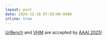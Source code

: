 ```yaml
---
layout: post
date: 2024-12-10 07:59:00-0400
inline: true
---
```


[UrBench](https://opendatalab.github.io/UrBench/) and [VHM](https://fitzpchao.github.io/vhm_page/) are accepted by [AAAI 2025](https://aaai.org/Conferences/AAAI-25/)!
